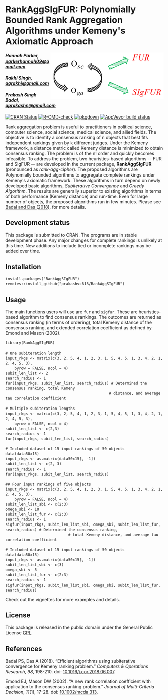 # RankAggSIgFUR: Polynomially Bounded Rank Aggregation Algorithms under Kemeny's Axiomatic Approach

<img src="_images/logo_SIgFUR.png" width="350px" align="right" style="padding-left:10px;background-color:white;" />

#### *Hannah Parker, parkerhannah09@gmail.com*
#### *Rakhi Singh, agrakhi@gmail.com*
#### *Prakash Singh Badal, aprakashn@gmail.com*

<!-- badges: start -->

[![CRAN Status](https://www.r-pkg.org/badges/version/RankAggSIgFUR)](https://cran.r-project.org/package=RankAggSIgFUR)
[![R-CMD-check](https://github.com/prakashvs613/RankAggSIgFUR/actions/workflows/R-CMD-check.yaml/badge.svg)](https://github.com/prakashvs613/RankAggSIgFUR/actions/workflows/R-CMD-check.yaml)
[![pkgdown](https://github.com/prakashvs613/RankAggSIgFUR/actions/workflows/pkgdown.yaml/badge.svg)](https://github.com/prakashvs613/RankAggSIgFUR/actions/workflows/pkgdown.yaml)
[![AppVeyor build status](https://ci.appveyor.com/api/projects/status/0o2rg3h22bbb4yt7/branch/main?svg=true)](https://ci.appveyor.com/project/prakashvs613/rankaggsigfur/branch/main)

<!-- badges: end -->

Rank aggregation problem is useful to practitioners in political science, computer science, social science, medical science, and allied fields. The objective is to identify a consensus ranking of n objects that best fits independent rankings given by k different judges. Under the Kemeny framework, a distance metric called Kemeny distance is minimized to obtain consensus ranking. The problem is of the n! order and quickly becomes infeasible. To address the problem, two heuristics-based algorithms -- FUR and SIgFUR -- are developed in the current package, **RankAggSIgFUR** (pronounced as _rank-agg-cipher_). The proposed algorithms are Polynomially bounded algorithms to aggregate complete rankings under Kemeny's axiomatic framework. These algorithms in turn depend on newly developed basic algorithms, _Subiterative Convergence_ and _Greedy Algorithm_.  The results are generally superior to existing algorithms in terms of both performance (Kemeny distance) and run-time. Even for large number of objects, the proposed algorithms run in few minutes. Please see [Badal and Das (2018)](https://doi.org/10.1016/j.cor.2018.06.007). for more details.

## Development status

This package is submitted to CRAN. The programs are in stable development phase. Any major changes for complete rankings is unlikely at this time. New additions to include tied or incomplete rankings may be added over time.

## Installation

```{r}
install.packages("RankAggSIgFUR")
remotes::install_github("prakashvs613/RankAggSIgFUR")
```

## Usage

The main functions users will use are `fur` and `sigfur`. These are heuristics-based algorithm to find consensus rankings. The outcomes are returned as consensus ranking (in terms of ordering), total Kemeny distance of the consensus ranking, and extended correlation coefficient as defined by Emond and Mason (2002). 

```{r}
library(RankAggSIgFUR)

# One subiteration length
input_rkgs <- matrix(c(3, 2, 5, 4, 1, 2, 3, 1, 5, 4, 5, 1, 3, 4, 2, 1, 2, 4, 5, 3),
    byrow = FALSE, ncol = 4)
subit_len_list <- 2
search_radius <- 1
fur(input_rkgs, subit_len_list, search_radius) # Determined the consensus ranking, total Kemeny
                                              # distance, and average tau correlation coefficient

# Multiple subiteration lengths
input_rkgs <- matrix(c(3, 2, 5, 4, 1, 2, 3, 1, 5, 4, 5, 1, 3, 4, 2, 1, 2, 4, 5, 3),
    byrow = FALSE, ncol = 4)
subit_len_list <- c(2,3)
search_radius <- 1
fur(input_rkgs, subit_len_list, search_radius)

# Included dataset of 15 input rankings of 50 objects
data(data50x15)
input_rkgs <- as.matrix(data50x15[, -1])
subit_len_list <- c(2, 3)
search_radius <- 1
fur(input_rkgs, subit_len_list, search_radius)

## Four input rankings of five objects
input_rkgs <- matrix(c(3, 2, 5, 4, 1, 2, 3, 1, 5, 4, 5, 1, 3, 4, 2, 1, 2, 4, 5, 3),
    byrow = FALSE, ncol = 4)
subit_len_list_sbi <- c(2:3)
omega_sbi <- 10
subit_len_list_fur <- c(2:3)
search_radius <- 1
sigfur(input_rkgs, subit_len_list_sbi, omega_sbi, subit_len_list_fur, search_radius) # Determined the consensus ranking,
							# total Kemeny distance, and average tau correlation coefficient

# Included dataset of 15 input rankings of 50 objects
data(data50x15)
input_rkgs <- as.matrix(data50x15[, -1])
subit_len_list_sbi <- c(3)
omega_sbi <- 5
subit_len_list_fur <- c(2:3)
search_radius <- 1
sigfur(input_rkgs, subit_len_list_sbi, omega_sbi, subit_len_list_fur, search_radius)
```

Check out the vignettes for more examples and details.

## License

This package is released in the public domain under the General Public License [GPL](https://www.gnu.org/licenses/gpl-3.0.en.html). 

## References

Badal PS, Das A (2018). “Efficient algorithms using subiterative convergence for Kemeny ranking problem.” _Computers & Operations Research_, *98*, 198-210. doi: [10.1016/j.cor.2018.06.007](https://doi.org/10.1016/j.cor.2018.06.007).

Emond EJ, Mason DW (2002). “A new rank correlation coefficient with application to the consensus ranking problem.” _Journal of Multi-Criteria Decision_, *11*(1), 17-28. doi: [10.1002/mcda.313](https://doi.org/10.1002/mcda.313).

